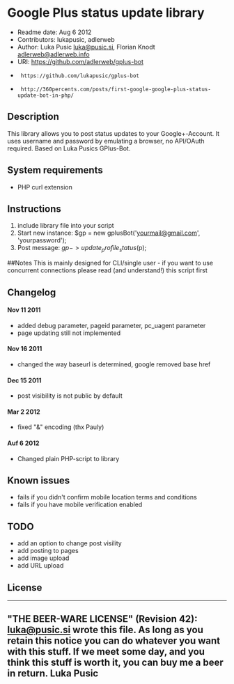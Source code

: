 # Google Plus status update library

* Readme date: Aug 6 2012
* Contributors: lukapusic, adlerweb
* Author: Luka Pusic <luka@pusic.si>, Florian Knodt <adlerweb@adlerweb.info>
* URI: https://github.com/adlerweb/gplus-bot
*      https://github.com/lukapusic/gplus-bot
*      http://360percents.com/posts/first-google-google-plus-status-update-bot-in-php/

## Description
This library allows you to post status updates to your Google+-Account. It uses username and password by emulating a browser, no API/OAuth required. Based on Luka Pusics GPlus-Bot.

## System requirements
* PHP curl extension

## Instructions
1. include library file into your script 
2. Start new instance: $gp = new gplusBot('yourmail@gmail.com', 'yourpassword');
3. Post message: $gp->update_profile_status($p);

##Notes
This is mainly designed for CLI/single user - if you want to use concurrent connections
please read (and understand!) this script first

## Changelog

#### Nov 11 2011
* added debug parameter, pageid parameter, pc_uagent parameter
* page updating still not implemented

#### Nov 16 2011
* changed the way baseurl is determined, google removed base href

#### Dec 15 2011
* post visibility is not public by default

#### Mar 2 2012
* fixed "&" encoding (thx Pauly)

#### Auf 6 2012
* Changed plain PHP-script to library

## Known issues
* fails if you didn't confirm mobile location terms and conditions
* fails if you have mobile verification enabled

## TODO
* add an option to change post visility
* add posting to pages
* add image upload
* add URL upload

## License
 ----------------------------------------------------------------------------
 "THE BEER-WARE LICENSE" (Revision 42):
 <luka@pusic.si> wrote this file. As long as you retain this notice you
 can do whatever you want with this stuff. If we meet some day, and you think
 this stuff is worth it, you can buy me a beer in return. Luka Pusic
 ----------------------------------------------------------------------------
